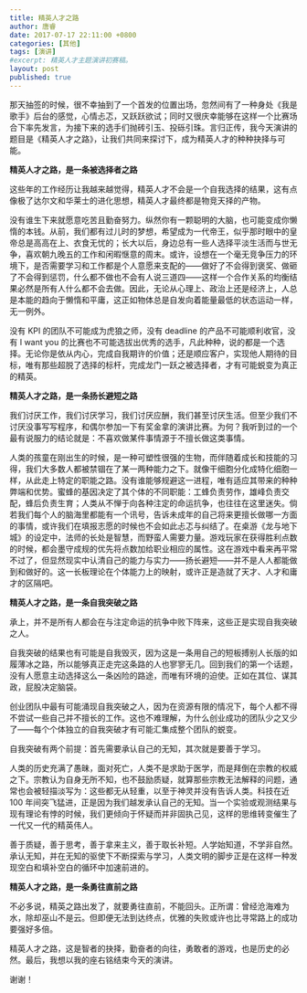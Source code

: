 ```yaml
---
title: 精英人才之路
author: 唐睿
date: 2017-07-17 22:11:00 +0800
categories: [其他]
tags: [演讲]
#excerpt: 精英人才主题演讲初赛稿。
layout: post
published: true
---
```


那天抽签的时候，很不幸抽到了一个首发的位置出场，忽然间有了一种身处《我是歌手》后台的感觉，心情忐忑，又跃跃欲试；同时又很庆幸能够在这样一个比赛场合下率先发言，为接下来的选手们抛砖引玉、投砾引珠。言归正传，我今天演讲的题目是《精英人才之路》，让我们共同来探讨下，成为精英人才的种种抉择与可能。

**精英人才之路，是一条被选择者之路**

这些年的工作经历让我越来越觉得，精英人才不会是一个自我选择的结果，这有点像极了达尔文和华莱士的进化思想，精英人才最终都是物竞天择的产物。

没有谁生下来就愿意吃苦且勤奋努力。纵然你有一颗聪明的大脑，也可能变成你懒惰的本钱。从前，我们都有过儿时的梦想，希望成为一代帝王，似乎那时眼中的皇帝总是高高在上、衣食无忧的；长大以后，身边总有一些人选择平淡生活而与世无争，喜欢朝九晚五的工作和闲暇惬意的周末。或许，设想在一个毫无竞争压力的环境下，是否需要学习和工作都是个人意愿来支配的——做好了不会得到褒奖、做砸了不会得到惩罚，什么都不做也不会有人说三道四——这样一个合作关系的均衡结果必然是所有人什么都不会去做。因此，无论从心理上、政治上还是经济上，人总是本能的趋向于懒惰和平庸，这正如物体总是自发向着能量最低的状态运动一样，无一例外。

没有 KPI 的团队不可能成为虎狼之师，没有 deadline 的产品不可能顺利收官，没有 I want you 的比赛也不可能选拔出优秀的选手，凡此种种，说的都是一个选择。无论你是依从内心，完成自我期许的价值；还是顺应客户，实现他人期待的目标，唯有那些超脱了选择的标杆，完成龙门一跃之被选择者，才有可能蜕变为真正的精英。

**精英人才之路，是一条扬长避短之路**

我们讨厌工作，我们讨厌学习，我们讨厌应酬，我们甚至讨厌生活。但至少我们不讨厌没事写写程序，和偶尔参加一下有奖金拿的演讲比赛。为何？我听到过的一个最有说服力的结论就是：不喜欢做某件事情源于不擅长做这类事情。

人类的孩童在刚出生的时候，是一种可塑性很强的生物，而伴随着成长和技能的习得，我们大多数人都被禁锢在了某一两种能力之下。就像干细胞分化成特化细胞一样，从此走上特定的职能之路。没有谁能够规避这一进程，唯有适应其带来的种种弊端和优势。蜜蜂的基因决定了其个体的不同职能：工蜂负责劳作，雄峰负责交配，蜂后负责生育；人类从不惮于向各种注定的命运抗争，也往往在这里迷失。倘若我们每个人的脑海里都能有一个讯号，告诉未成年的自己将来更擅长做哪一方面的事情，或许我们在填报志愿的时候也不会如此忐忑与纠结了。在桌游《龙与地下城》的设定中，法师的长处是智慧，而野蛮人需要力量。游戏玩家在获得胜利点数的时候，都会墨守成规的优先将点数加给职业相应的属性。这在游戏中看来再平常不过了，但显然现实中认清自己的能力与实力——扬长避短——并不是人人都能做到和做好的。这一长板理论在个体能力上的映射，或许正是造就了天才、人才和庸才的区隔吧。

**精英人才之路，是一条自我突破之路**

承上，并不是所有人都会在与注定命运的抗争中败下阵来，这些正是实现自我突破之人。

自我突破的结果也有可能是自我毁灭，因为这是一条用自己的短板搏别人长版的如履薄冰之路，所以能够真正走完这条路的人也寥寥无几。回到我们的第一个话题，没有人愿意主动选择这么一条凶险的路途，而唯有环境的迫使。正如在其位、谋其政，屁股决定脑袋。

创业团队中最有可能涌现自我突破之人，因为在资源有限的情况下，每个人都不得不尝试一些自己并不擅长的工作。这也不难理解，为什么创业成功的团队少之又少了——每个个体独立的自我突破才有可能汇集成整个团队的蜕变。

自我突破有两个前提：首先需要承认自己的无知，其次就是要善于学习。

人类的历史充满了愚昧，面对死亡，人类不是求助于医学，而是拜倒在宗教的权威之下。宗教认为自身无所不知，也不鼓励质疑，就算那些宗教无法解释的问题，通常也会被轻描淡写为：这些都无从轻重，以至于神灵并没有告诉人类。科技在近 100 年间突飞猛进，正是因为我们越发承认自己的无知。当一个实验或观测结果与现有理论有悖的时候，我们更倾向于怀疑而并非固执己见，这样的思维转变催生了一代又一代的精英伟人。

善于质疑，善于思考，善于拿来主义，善于取长补短。人学始知道，不学非自然。承认无知，并在无知的驱使下不断探索与学习，人类文明的脚步正是在这样一种发现空白和填补空白的循环中加速前进的。

**精英人才之路，是一条勇往直前之路**

不必多说，精英之路出发了，就要勇往直前，不能回头。正所谓：曾经沧海难为水，除却巫山不是云。但即便无法到达终点，优雅的失败或许也比寻常路上的成功要强好多倍。

精英人才之路，这是智者的抉择，勤奋者的向往，勇敢者的游戏，也是历史的必然。最后，我想以我的座右铭结束今天的演讲。

谢谢！
